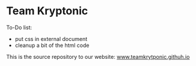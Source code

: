# Team Kryptonic
To-Do list:
- put css in external document
- cleanup a bit of the html code

This is the source repository to our website: www.teamkrytponic.githuh.io
